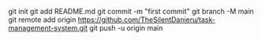   git init
  git add README.md
  git commit -m "first commit"
  git branch -M main
  git remote add origin https://github.com/TheSilentDanieru/task-management-system.git
  git push -u origin main
